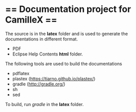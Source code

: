 == Documentation project for CamilleX ==
=======================================================

The source is in the **latex** folder and is used to generate the documentations in different format.
- PDF
- Eclipse Help Contents **html** folder.

The following tools are used to build the documentations
- pdflatex
- plastex (https://tiarno.github.io/plastex/)
- gradle (http://gradle.org/)
- sh
- sed

To build, run *gradle* in the **latex** folder.
